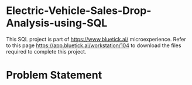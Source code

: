 # Electric-Vehicle-Sales-Drop-Analysis-using-SQL
This SQL project is part of https://www.bluetick.ai/ microexperience. Refer to this page https://app.bluetick.ai/workstation/104 to download the files required to complete this project.
# Problem Statement
